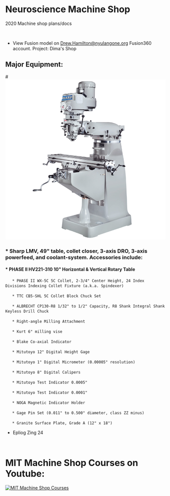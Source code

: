 # Neuroscience Machine Shop
2020 Machine shop plans/docs

&nbsp;
&nbsp;
&nbsp;

* View Fusion model on Drew.Hamilton@nyulangone.org Fusion360 account. Project: Dima's Shop

## Major Equipment:

#![alt text](https://github.com/drewhamiltonasdf/machine-shop-2020/blob/main/images/equipment-images/LMV-Series.jpg?raw=true) 

### * Sharp LMV, 49" table, collet closer, 3-axis DRO, 3-axis powerfeed, and coolant-system. Accessories include:
       
####       * PHASE II HV221-310 10" Horizontal & Vertical Rotary Table
       
       * PHASE II WX-5C 5C Collet, 2-3/4" Center Height, 24 Index Divisions Indexing Collet Fixture (a.k.a. Spindexer)
       
       * TTC CB5-SHL 5C Collet Block Chuck Set
       
       * ALBRECHT CP130-R8 1/32" to 1/2" Capacity, R8 Shank Integral Shank Keyless Drill Chuck
       
       * Right-angle Milling Attachment
       
       * Kurt 6" milling vise
       
       * Blake Co-axial Indicator
       
       * Mitutoyo 12" Digital Height Gage
       
       * Mitutoyo 1" Digital Micrometer (0.00005" resolution)
       
       * Mitutoyo 8" Digital Calipers
       
       * Mitutoyo Test Indicator 0.0005"
       
       * Mitutoyo Test Indicator 0.0001"
       
       * NOGA Magnetic Indicator Holder
       
       * Gage Pin Set (0.011" to 0.500" diameter, class ZZ minus)
       
       * Granite Surface Plate, Grade A (12" x 18")
       
   * Epliog Zing 24
  

&nbsp;
&nbsp;
&nbsp;


# MIT Machine Shop Courses on Youtube:
[![MIT Machine Shop Courses](https://img.youtube.com/vi/4McYKCd2Hg&list=PLG8tVvd9GeWkFVcim_m5NUGLcwQ_BaXMZ/0.jpg)](https://www.youtube.com/watch?v=-4McYKCd2Hg&list=PLG8tVvd9GeWkFVcim_m5NUGLcwQ_BaXMZ "Everything Is AWESOME")
